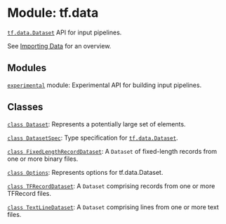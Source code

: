 <div itemscope itemtype="http://developers.google.com/ReferenceObject">
<meta itemprop="name" content="tf.data" />
<meta itemprop="path" content="Stable" />
</div>

# Module: tf.data

<a href="../tf/data/Dataset.md"><code>tf.data.Dataset</code></a> API for input pipelines.

See [Importing Data](https://tensorflow.org/guide/datasets) for an overview.

## Modules

[`experimental`](../tf/data/experimental.md) module: Experimental API for building input pipelines.

## Classes

[`class Dataset`](../tf/data/Dataset.md): Represents a potentially large set of elements.

[`class DatasetSpec`](../tf/data/DatasetSpec.md): Type specification for <a href="../tf/data/Dataset.md"><code>tf.data.Dataset</code></a>.

[`class FixedLengthRecordDataset`](../tf/data/FixedLengthRecordDataset.md): A `Dataset` of fixed-length records from one or more binary files.

[`class Options`](../tf/data/Options.md): Represents options for tf.data.Dataset.

[`class TFRecordDataset`](../tf/data/TFRecordDataset.md): A `Dataset` comprising records from one or more TFRecord files.

[`class TextLineDataset`](../tf/data/TextLineDataset.md): A `Dataset` comprising lines from one or more text files.

